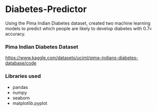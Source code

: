 # Diabetes-Predictor
Using the Pima Indian Diabetes dataset, created two machine learning models to predict which people are likely to develop diabetes with 0.7&lt; accuracy.

### Pima Indian Diabetes Dataset
https://www.kaggle.com/datasets/uciml/pima-indians-diabetes-database/code

### Libraries used
- pandas
- numpy
- seaborn
- matplotlib.pyplot
